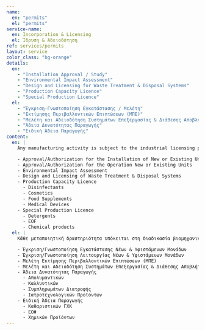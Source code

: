 ```yaml
---
name:
  en: "permits"
  el: "permits"
service-name: 
  en: Incorporation & Licensing
  el: Ίδρυση & Αδειοδότηση
ref: services/permits
layout: service
color_class: "bg-orange"
details:
  en: 
    - "Installation Approval / Study"
    - "Environmental Impact Assessment"
    - "Design and Licensing for Waste Treatment & Disposal Systems"
    - "Production Capacity Licence"
    - "Special Production Licence"
  el: 
    - "Έγκριση-Γνωστοποίηση Εγκατάστασης / Μελέτη"
    - "Εκτίμησης Περιβαλλοντικών Επιπτώσεων (ΜΠΕ)"
    - "Μελέτη και Αδειοδότηση Συστημάτων Επεξεργασίας & Διάθεσης Αποβλήτων"
    - "Άδεια Δυνατότητας Παραγωγής"
    - "Ειδική Άδεια Παραγωγής"
content: 
  en: | 
    Any manufacturing activity is subject to the industrial licensing procedure, in accordance with the applicable legislation. Chemical Infrastructure Development Studies, with many years of experience and specialized engineers, undertakes all studies and procedures for the issueing of the required permits for the operation of an organization:

    - Approval/Authorization for the Installation of New or Existing Units
    - Approval/Authorization for the Operation New or Existing Units
    - Environmental Impact Assessment
    - Design and Licensing of Waste Treatment & Disposal Systems
    - Production Capacity Licence
      - Disinfectants
      - Cosmetics
      - Food Supplements
      - Medical Devices
    - Special Production Licence
      - Detergents 
      - EOF
      - Chemical products
  el: |
    Κάθε μεταποιητική δραστηριότητα υπόκειται στη διαδικασία βιομηχανικής αδειοδότησης, σύμφωνα με την ισχύουσα νομοθεσία. H Chemical Infrastructure Development Studies, διαθέτοντας πολυετή εμπειρία και εξειδικευμένους Μηχανικούς, αναλαμβάνει όλες τις μελέτες και τις διαδικασίες έκδοσης των απαιτούμενων αδειών για τη λειτουργία κάθε οργανισμού:

    - Έγκριση/Γνωστοποίηση Εγκατάστασης Νέων & Υφιστάμενων Μονάδων
    - Έγκριση/Γνωστοποίηση Λειτουργίας Νέων & Υφιστάμενων Μονάδων
    - Μελέτη Εκτίμησης Περιβαλλοντικών Επιπτώσεων (ΜΠΕ)
    - Μελέτη και Αδειοδότηση Συστημάτων Επεξεργασίας & Διάθεσης Αποβλήτων
    - Άδεια Δυνατότητας Παραγωγής
      - Απολυμαντικών
      - Καλλυντικών
      - Συμπληρωμάτων Διατροφής
      - Ιατροτεχνολογικών Προϊόντων
    - Ειδική Άδεια Παραγωγής
      - Καθαριστικών ΓΧΚ
      - ΕΟΦ
      - Χημικών Προϊόντων
---
```



